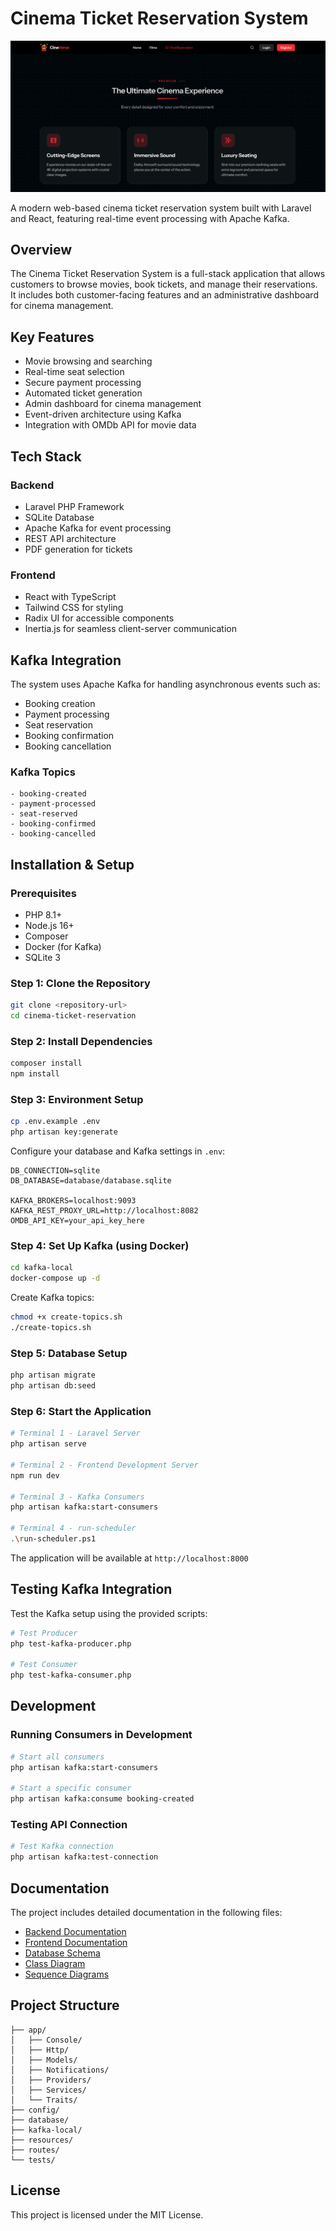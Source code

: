 # Cinema Ticket Reservation System
![Image](screenshots/client/client.png)

A modern web-based cinema ticket reservation system built with Laravel and React, featuring real-time event processing with Apache Kafka.

## Overview

The Cinema Ticket Reservation System is a full-stack application that allows customers to browse movies, book tickets, and manage their reservations. It includes both customer-facing features and an administrative dashboard for cinema management.

## Key Features

- Movie browsing and searching
- Real-time seat selection
- Secure payment processing
- Automated ticket generation
- Admin dashboard for cinema management
- Event-driven architecture using Kafka
- Integration with OMDb API for movie data

## Tech Stack

### Backend
- Laravel PHP Framework
- SQLite Database
- Apache Kafka for event processing
- REST API architecture
- PDF generation for tickets

### Frontend
- React with TypeScript
- Tailwind CSS for styling
- Radix UI for accessible components
- Inertia.js for seamless client-server communication

## Kafka Integration

The system uses Apache Kafka for handling asynchronous events such as:
- Booking creation
- Payment processing
- Seat reservation
- Booking confirmation
- Booking cancellation

### Kafka Topics
```
- booking-created
- payment-processed
- seat-reserved
- booking-confirmed
- booking-cancelled
```

## Installation & Setup

### Prerequisites
- PHP 8.1+
- Node.js 16+
- Composer
- Docker (for Kafka)
- SQLite 3

### Step 1: Clone the Repository
```bash
git clone <repository-url>
cd cinema-ticket-reservation
```

### Step 2: Install Dependencies
```bash
composer install
npm install
```

### Step 3: Environment Setup
```bash
cp .env.example .env
php artisan key:generate
```

Configure your database and Kafka settings in `.env`:
```
DB_CONNECTION=sqlite
DB_DATABASE=database/database.sqlite

KAFKA_BROKERS=localhost:9093
KAFKA_REST_PROXY_URL=http://localhost:8082
OMDB_API_KEY=your_api_key_here
```

### Step 4: Set Up Kafka (using Docker)
```bash
cd kafka-local
docker-compose up -d
```

Create Kafka topics:
```bash
chmod +x create-topics.sh
./create-topics.sh
```

### Step 5: Database Setup
```bash
php artisan migrate
php artisan db:seed
```

### Step 6: Start the Application
```bash
# Terminal 1 - Laravel Server
php artisan serve

# Terminal 2 - Frontend Development Server
npm run dev

# Terminal 3 - Kafka Consumers
php artisan kafka:start-consumers

# Terminal 4 - run-scheduler
.\run-scheduler.ps1
```

The application will be available at `http://localhost:8000`

## Testing Kafka Integration

Test the Kafka setup using the provided scripts:

```bash
# Test Producer
php test-kafka-producer.php

# Test Consumer
php test-kafka-consumer.php
```

## Development

### Running Consumers in Development
```bash
# Start all consumers
php artisan kafka:start-consumers

# Start a specific consumer
php artisan kafka:consume booking-created
```

### Testing API Connection
```bash
# Test Kafka connection
php artisan kafka:test-connection
```

## Documentation

The project includes detailed documentation in the following files:
- [Backend Documentation](backend-documentation.md)
- [Frontend Documentation](frontend-documentation.md)
- [Database Schema](database-schema.md)
- [Class Diagram](class-diagram.md)
- [Sequence Diagrams](sequence-diagrams.md)

## Project Structure

```
├── app/
│   ├── Console/
│   ├── Http/
│   ├── Models/
│   ├── Notifications/
│   ├── Providers/
│   ├── Services/
│   └── Traits/
├── config/
├── database/
├── kafka-local/
├── resources/
├── routes/
└── tests/
```

## License

This project is licensed under the MIT License.

